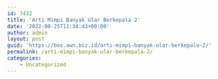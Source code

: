 ```yaml
---
id: 7432
title: 'Arti Mimpi Banyak Ular Berkepala 2'
date: '2022-08-25T11:34:43+00:00'
author: admin
layout: post
guid: 'https://bos.awn.biz.id/arti-mimpi-banyak-ular-berkepala-2/'
permalink: /arti-mimpi-banyak-ular-berkepala-2/
categories:
    - Uncategorized
---
```


